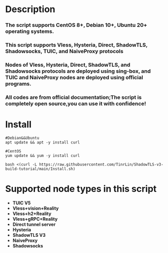 # **Description**
### The script supports CentOS 8+, Debian 10+, Ubuntu 20+ operating systems.
### This script supports Vless, Hysteria, Direct, ShadowTLS, Shadowsocks, TUIC, and NaiveProxy protocols
### Nodes of Vless, Hysteria, Direct, ShadowTLS, and Shadowsocks protocols are deployed using sing-box, and TUIC and NaiveProxy nodes are deployed using official programs.
### All codes are from official documentation;The script is completely open source,you can use it with confidence!

# **Install**
```
#Debian&&Ubuntu
apt update && apt -y install curl
```
```
#CentOS
yum update && yum -y install curl
```
```
bash <(curl -L https://raw.githubusercontent.com/TinrLin/ShadowTLS-v3-build-tutorial/main/Install.sh)
```
# **Supported node types in this script**
- **TUIC V5**
- **Vless+vision+Reality**
- **Vless+h2+Reality**
- **Vless+gRPC+Reality**
- **Direct tunnel server**
- **Hysteria**
- **ShadowTLS V3**
- **NaiveProxy**
- **Shadowsocks**
